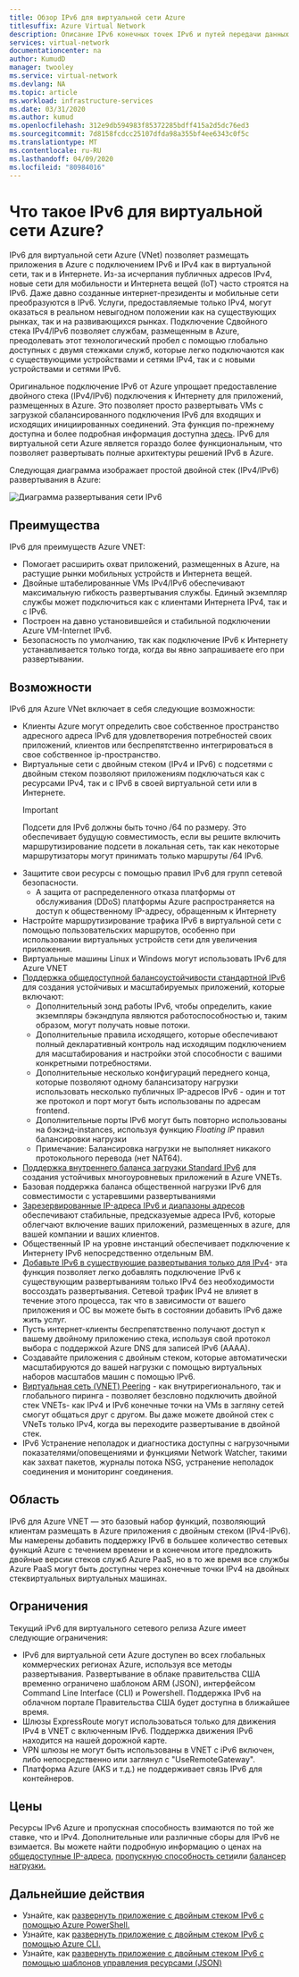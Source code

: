 ```yaml
---
title: Обзор IPv6 для виртуальной сети Azure
titlesuffix: Azure Virtual Network
description: Описание IPv6 конечных точек IPv6 и путей передачи данных в виртуальной сети Azure.
services: virtual-network
documentationcenter: na
author: KumudD
manager: twooley
ms.service: virtual-network
ms.devlang: NA
ms.topic: article
ms.workload: infrastructure-services
ms.date: 03/31/2020
ms.author: kumud
ms.openlocfilehash: 312e9db594983f85372285bdff415a2d5dc76ed3
ms.sourcegitcommit: 7d8158fcdcc25107dfda98a355bf4ee6343c0f5c
ms.translationtype: MT
ms.contentlocale: ru-RU
ms.lasthandoff: 04/09/2020
ms.locfileid: "80984016"
---
```

# <a name="what-is-ipv6-for-azure-virtual-network"></a>Что такое IPv6 для виртуальной сети Azure?

IPv6 для виртуальной сети Azure (VNet) позволяет размещать приложения в Azure с подключением IPv6 и IPv4 как в виртуальной сети, так и в Интернете. Из-за исчерпания публичных адресов IPv4, новые сети для мобильности и Интернета вещей (IoT) часто строятся на IPv6. Даже давно созданные интернет-президенты и мобильные сети преобразуются в IPv6. Услуги, предоставляемые только IPv4, могут оказаться в реальном невыгодном положении как на существующих рынках, так и на развивающихся рынках. Подключение Сдвойного стека IPv4/IPv6 позволяет службам, размещенным в Azure, преодолевать этот технологический пробел с помощью глобально доступных с двумя стежками служб, которые легко подключаются как с существующими устройствами и сетями IPv4, так и с новыми устройствами и сетями IPv6.

Оригинальное подключение IPv6 от Azure упрощает предоставление двойного стека (IPv4/IPv6) подключения к Интернету для приложений, размещенных в Azure. Это позволяет просто развертывать VMs с загрузкой сбалансированного подключения IPv6 для входящих и исходящих инициированных соединений. Эта функция по-прежнему доступна и более подробная информация доступна [здесь](../load-balancer/load-balancer-ipv6-overview.md).
IPv6 для виртуальной сети Azure является гораздо более функциональным, что позволяет развертывать полные архитектуры решений IPv6 в Azure.


Следующая диаграмма изображает простой двойной стек (IPv4/IPv6) развертывания в Azure:

![Диаграмма развертывания сети IPv6](./media/ipv6-support-overview/ipv6-sample-diagram.png)

## <a name="benefits"></a>Преимущества

IPv6 для преимуществ Azure VNET:

- Помогает расширить охват приложений, размещенных в Azure, на растущие рынки мобильных устройств и Интернета вещей.
- Двойные штабелированные VMs IPv4/IPv6 обеспечивают максимальную гибкость развертывания службы. Единый экземпляр службы может подключиться как с клиентами Интернета IPv4, так и с IPv6.
- Построен на давно установившейся и стабильной подключении Azure VM-Internet IPv6.
- Безопасность по умолчанию, так как подключение IPv6 к Интернету устанавливается только тогда, когда вы явно запрашиваете его при развертывании.

## <a name="capabilities"></a>Возможности

IPv6 для Azure VNet включает в себя следующие возможности:

- Клиенты Azure могут определить свое собственное пространство адресного адреса IPv6 для удовлетворения потребностей своих приложений, клиентов или беспрепятственно интегрироваться в свое собственное ip-пространство.
- Виртуальные сети с двойным стеком (IPv4 и IPv6) с подсетями с двойным стеком позволяют приложениям подключаться как с ресурсами IPv4, так и с IPv6 в своей виртуальной сети или в Интернете.
    > [!IMPORTANT]
    > Подсети для IPv6 должны быть точно /64 по размеру.  Это обеспечивает будущую совместимость, если вы решите включить маршрутизирование подсети в локальная сеть, так как некоторые маршрутизаторы могут принимать только маршруты /64 IPv6.  
- Защитите свои ресурсы с помощью правил IPv6 для групп сетевой безопасности.
    - А защита от распределенного отказа платформы от обслуживания (DDoS) платформы Azure распространяется на доступ к общественному IP-адресу, обращенным к Интернету
- Настройте маршрутизирование трафика IPv6 в виртуальной сети с помощью пользовательских маршрутов, особенно при использовании виртуальных устройств сети для увеличения приложения.
- Виртуальные машины Linux и Windows могут использовать IPv6 для Azure VNET
- [Поддержка общедоступной балансоустойчивости стандартной IPv6](virtual-network-ipv4-ipv6-dual-stack-standard-load-balancer-powershell.md) для создания устойчивых и масштабируемых приложений, которые включают:
    - Дополнительный зонд работы IPv6, чтобы определить, какие экземпляры бэкэндпула являются работоспособностью и, таким образом, могут получать новые потоки.
    - Дополнительные правила исходящего, которые обеспечивают полный декларативный контроль над исходящим подключением для масштабирования и настройки этой способности с вашими конкретными потребностями.
    - Дополнительные несколько конфигураций переднего конца, которые позволяют одному балансизатору нагрузки использовать несколько публичных IP-адресов IPv6 - один и тот же протокол и порт могут быть использованы по адресам frontend.
    - Дополнительные порты IPv6 могут быть повторно использованы на бэкэнд-instances, используя функцию *Floating IP* правил балансировки нагрузки 
    - Примечание: Балансировка нагрузки не выполняет никакого протокольного перевода (нет NAT64). 
- [Поддержка внутреннего баланса загрузки Standard IPv6](ipv6-dual-stack-standard-internal-load-balancer-powershell.md) для создания устойчивых многоуровневых приложений в Azure VNETs.   
- Базовая поддержка баланса общественной нагрузки IPv6 для совместимости с устаревшими развертываниями
- [Зарезервированные IP-адреса IPv6 и диапазоны адресов](ipv6-public-ip-address-prefix.md) обеспечивают стабильные, предсказуемые адреса IPv6, которые облегчают включение ваших приложений, размещенных в azure, для вашей компании и ваших клиентов.
- Общественный IP на уровне инстанций обеспечивает подключение к Интернету IPv6 непосредственно отдельным ВМ.
- [Добавьте IPv6 в существующие развертывания только для IPv4](ipv6-add-to-existing-vnet-powershell.md)- эта функция позволяет легко добавлять подключение IPv6 к существующим развертываниям только IPv4 без необходимости воссоздать развертывания.  Сетевой трафик IPv4 не влияет в течение этого процесса, так что в зависимости от вашего приложения и ОС вы можете быть в состоянии добавить IPv6 даже жить услуг.    
- Пусть интернет-клиенты беспрепятственно получают доступ к вашему двойному приложению стека, используя свой протокол выбора с поддержкой Azure DNS для записей IPv6 (AAAA). 
- Создавайте приложения с двойным стеком, которые автоматически масштабируются до вашей нагрузки с помощью виртуальных наборов масштабов машин с помощью IPv6.
- [Виртуальная сеть (VNET) Peering](virtual-network-peering-overview.md) - как внутрирегионального, так и глобального пиринга - позволяет безсловно подключить двойной стек VNETs- как IPv4 и IPv6 конечные точки на VMs в загляну сетей смогут общаться друг с другом. Вы даже можете двойной стек с VNeTs только IPv4, когда вы переходите развертывание в двойной стек. 
- IPv6 Устранение неполадок и диагностика доступны с нагрузочными показателями/оповещениями и функциями Network Watcher, такими как захват пакетов, журналы потока NSG, устранение неполадок соединения и мониторинг соединения.   

## <a name="scope"></a>Область
IPv6 для Azure VNET — это базовый набор функций, позволяющий клиентам размещать в Azure приложения с двойным стеком (IPv4-IPv6).  Мы намерены добавить поддержку IPv6 в большее количество сетевых функций Azure с течением времени и в конечном итоге предложить двойные версии стеков служб Azure PaaS, но в то же время все службы Azure PaaS могут быть доступны через конечные точки IPv4 на двойных стеквиртуальных виртуальных машинах.   

## <a name="limitations"></a>Ограничения
Текущий iPv6 для виртуального сетевого релиза Azure имеет следующие ограничения:
- IPv6 для виртуальной сети Azure доступен во всех глобальных коммерческих регионах Azure, используя все методы развертывания.  Развертывание в облаке правительства США временно ограничено шаблоном ARM (JSON), интерфейсом Command Line Interface (CLI) и Powershell.  Поддержка IPv6 на облачном портале Правительства США будет доступна в ближайшее время.  
- Шлюзы ExpressRoute могут использоваться только для движения IPv4 в VNET с включенным IPv6.  Поддержка движения IPv6 находится на нашей дорожной карте.   
- VPN шлюзы не могут быть использованы в VNET с iPv6 включен, либо непосредственно или заглянул с "UseRemoteGateway".
- Платформа Azure (AKS и т.д.) не поддерживает связь IPv6 для контейнеров.  

## <a name="pricing"></a>Цены

Ресурсы IPv6 Azure и пропускная способность взимаются по той же ставке, что и IPv4. Дополнительные или различные сборы для IPv6 не взимается. Вы можете найти подробную информацию о ценах на [общедоступные IP-адреса,](https://azure.microsoft.com/pricing/details/ip-addresses/) [пропускную способность сети](https://azure.microsoft.com/pricing/details/bandwidth/)или [балансер нагрузки.](https://azure.microsoft.com/pricing/details/load-balancer/)

## <a name="next-steps"></a>Дальнейшие действия

- Узнайте, как [развернуть приложение с двойным стеком IPv6 с помощью Azure PowerShell.](virtual-network-ipv4-ipv6-dual-stack-standard-load-balancer-powershell.md)
- Узнайте, как [развернуть приложение с двойным стеком IPv6 с помощью Azure CLI.](virtual-network-ipv4-ipv6-dual-stack-standard-load-balancer-cli.md)
- Узнайте, как [развернуть приложение с двойным стеком IPv6 с помощью шаблонов управления ресурсами (JSON)](ipv6-configure-standard-load-balancer-template-json.md)
